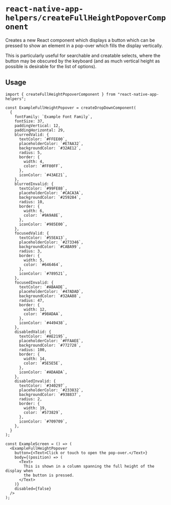 # `react-native-app-helpers/createFullHeightPopoverComponent`

Creates a new React component which displays a button which can be pressed to
show an element in a pop-over which fills the display vertically.

This is particularly useful for searchable and creatable selects, where the
button may be obscured by the keyboard (and as much vertical height as possible
is desirable for the list of options).

## Usage

```tsx
import { createFullHeightPopoverComponent } from "react-native-app-helpers";

const ExampleFullHeightPopover = createDropDownComponent(
  {
    fontFamily: `Example Font Family`,
    fontSize: 37,
    paddingVertical: 12,
    paddingHorizontal: 29,
    blurredValid: {
      textColor: `#FFEE00`,
      placeholderColor: `#E7AA32`,
      backgroundColor: `#32AE12`,
      radius: 5,
      border: {
        width: 4,
        color: `#FF00FF`,
      },
      iconColor: `#43AE21`,
    },
    blurredInvalid: {
      textColor: `#99FE88`,
      placeholderColor: `#CACA3A`,
      backgroundColor: `#259284`,
      radius: 10,
      border: {
        width: 6,
        color: `#9A9A8E`,
      },
      iconColor: `#985E00`,
    },
    focusedValid: {
      textColor: `#55EA13`,
      placeholderColor: `#273346`,
      backgroundColor: `#CABA99`,
      radius: 3,
      border: {
        width: 5,
        color: `#646464`,
      },
      iconColor: `#789521`,
    },
    focusedInvalid: {
      textColor: `#ABAADE`,
      placeholderColor: `#47ADAD`,
      backgroundColor: `#32AA88`,
      radius: 47,
      border: {
        width: 12,
        color: `#98ADAA`,
      },
      iconColor: `#449438`,
    },
    disabledValid: {
      textColor: `#AE2195`,
      placeholderColor: `#FFAAEE`,
      backgroundColor: `#772728`,
      radius: 100,
      border: {
        width: 14,
        color: `#5E5E5E`,
      },
      iconColor: `#ADAADA`,
    },
    disabledInvalid: {
      textColor: `#340297`,
      placeholderColor: `#233832`,
      backgroundColor: `#938837`,
      radius: 2,
      border: {
        width: 19,
        color: `#573829`,
      },
      iconColor: `#709709`,
    },
  }
);

const ExampleScreen = () => (
  <ExampleFullHeightPopover
    button={<Text>Click or touch to open the pop-over.</Text>}
    body={(position) => (
      <Text>
        This is shown in a column spanning the full height of the display when
        the button is pressed.
      </Text>
    )}
    disabled={false}
  />
);
```
